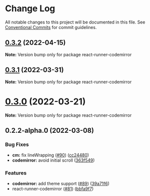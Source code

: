 # Change Log

All notable changes to this project will be documented in this file.
See [Conventional Commits](https://conventionalcommits.org) for commit guidelines.

## [0.3.2](https://github.com/nihgwu/react-runner/compare/react-runner-codemirror@0.3.1...react-runner-codemirror@0.3.2) (2022-04-15)

**Note:** Version bump only for package react-runner-codemirror

## [0.3.1](https://github.com/nihgwu/react-runner/compare/react-runner-codemirror@0.3.0...react-runner-codemirror@0.3.1) (2022-03-31)

**Note:** Version bump only for package react-runner-codemirror

# [0.3.0](https://github.com/nihgwu/react-runner/compare/react-runner-codemirror@0.2.2-alpha.0...react-runner-codemirror@0.3.0) (2022-03-21)

**Note:** Version bump only for package react-runner-codemirror

## 0.2.2-alpha.0 (2022-03-08)

### Bug Fixes

- **cm:** fix lineWrapping ([#90](https://github.com/nihgwu/react-runner/issues/90)) ([cc24480](https://github.com/nihgwu/react-runner/commit/cc244800dc10ef0cad5d615f2ce092f5e76f7fc8))
- **codemirror:** avoid initial scroll ([363f549](https://github.com/nihgwu/react-runner/commit/363f549f2de306eda01bb04b3fc19d6e17da0a47))

### Features

- **codemirror:** add theme support ([#89](https://github.com/nihgwu/react-runner/issues/89)) ([39a71f6](https://github.com/nihgwu/react-runner/commit/39a71f63ff9f2130fb3830136954e46de0fc40d4))
- react-runner-codemirror ([#81](https://github.com/nihgwu/react-runner/issues/81)) ([bbfa9f7](https://github.com/nihgwu/react-runner/commit/bbfa9f740472a58547ede428516e79bb3590bf90))
